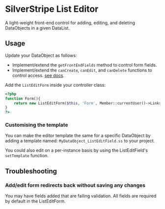 # SilverStripe List Editor

A light-weight front-end control for adding, editing, and deleting DataObjects in a given DataList.

## Usage

Update your DataObject as follows:

 * Implement/extend the `getFrontEndFields` method to control form fields.
 * Implement/extend the `canCreate`, `canEdit`, and `canDelete` functions to control access. [see docs](http://doc.silverstripe.org/framework/en/reference/modeladmin#permissions).

Add the `ListEditForm` inside your controller class:
```php
<?php
function Form(){
    return new ListEditForm($this, 'Form', Member::currentUser()->Links());
}
?>
```


### Customising the template

You can make the editor template the same for a specific DataObject by adding a template named: `MyDataObject_ListEditField.ss` to your project.

You could also edit on a per-instance basis by using the ListEditField's `setTemplate` function.


## Troubleshooting

### Add/edit form redirects back without saving any changes

You may have fields added that are failing validation. All fields are required by default in the ListEditForm.

